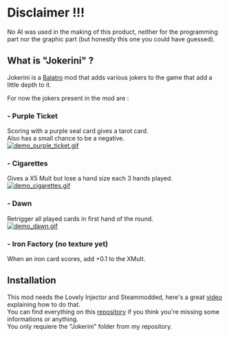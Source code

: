 # Disclaimer !!!

No AI was used in the making of this product, neither for the programming part nor the graphic part (but honestly this one you could have guessed).

## What is "Jokerini" ?

Jokerini is a [Balatro](https://store.steampowered.com/app/2379780/Balatro/?l=french) mod that adds various jokers to the game that add a little depth to it.

For now the jokers present in the mod are :

### - Purple Ticket
Scoring with a purple seal card gives a tarot card.<br>
Also has a small chance to be a negative.<br>
[![demo_purple_ticket.gif](https://github.com/Rockmard/Balatro-Jokerini/blob/main/src/demo/purple_ticket.gif?raw=true)]()

### - Cigarettes
Gives a X5 Mult but lose a hand size each 3 hands played.<br>
[![demo_cigarettes.gif](https://github.com/Rockmard/Balatro-Jokerini/blob/main/src/demo/cigarettes.gif?raw=true)]()

### - Dawn
Retrigger all played cards in first hand of the round.<br>
[![demo_dawn.gif](https://github.com/Rockmard/Balatro-Jokerini/blob/main/src/demo/dawn.gif)]()

### - Iron Factory (no texture yet)
When an iron card scores, add +0.1 to the XMult.

## Installation
This mod needs the Lovely Injector and Steammodded, here's a great [video](https://www.youtube.com/watch?v=uDfxnwHO134) explaining how to do that.<br>
You can find everything on this [repository](https://github.com/Steamodded/smods) if you think you're missing some informations or anything.<br>
You only requiere the "Jokerini" folder from my repository.
